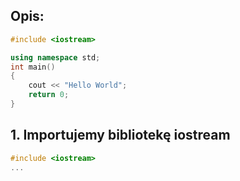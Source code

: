 ## Opis:
```cpp
#include <iostream>

using namespace std;
int main()
{
    cout << "Hello World";
    return 0;
}

```
## 1. Importujemy bibliotekę iostream
```cpp
#include <iostream>
...
